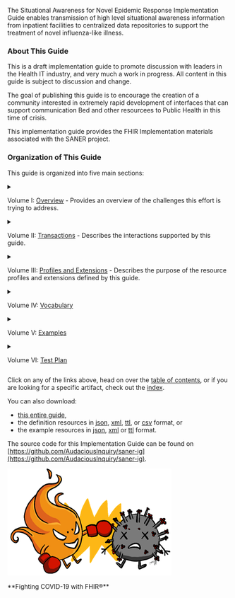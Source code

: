 
The Situational Awareness for Novel Epidemic Response Implementation Guide enables transmission
of high level situational awareness information from inpatient facilities to centralized data repositories
to support the treatment of novel influenza-like illness.


### About This Guide
This is a draft implementation guide to promote discussion with leaders in the Health
IT industry, and very much a work in progress.  All content in this guide is subject
to discussion and change.

The goal of publishing this guide is to encourage the creation of a community interested
in extremely rapid development of interfaces that can support communication Bed and other
resourcees to Public Health in this time of crisis.

This implementation guide provides the FHIR Implementation materials associated with
the SANER project.

### Organization of This Guide
This guide is organized into five main sections:

<details><summary>

Volume I: [Overview](overview.html) - Provides an overview of the challenges this effort is trying to address.
</summary>
   1. [Technology Environment](technology_environment.html) - Describes the technology environment for uninitiated.
   2. [Architecture](architecture.html) - Illustrates the Microservice Architecture
   3. [Security Considerations](security_considerations.html) - Documents security concerns and mitigations
   4. [Use Cases](use_cases.html) - Illustrates key use cases
   5. [Actors and Transactions](actors_and_transactions.html) - Provides an overview of technical components
   6. [Measures used for Reporting](measures.html) - Defines measures used by CDC and FEMA as FHIR Measure resources
</details>

<details><summary>

Volume II: [Transactions](transactions.html) - Describes the interactions supported
by this guide.
</summary>
   1. [Query Measure [PULL-TX]](transaction-1.html)
   2. [Produce Measure [PUSH-TX]](transaction-2.html)
   3. [Communicate Results [REPORT-TX]](transaction-3.html)

</details>
<details><summary>

Volume III: [Profiles and Extensions](profiles.html) - Describes the purpose of the resource profiles and
extensions defined by this guide.
</summary>
<ol>
    <li>Profiles
        <ol>
           {% include list-simple-profiles.xhtml %}
        </ol></li>
    <li>Extensions
        <ol>
           {% include list-simple-extensions.xhtml %}
        </ol>
    </li>
</ol>

</details>

<details><summary>

Volume IV: [Vocabulary](vocabulary.html)
</summary>
<ol>
    <li>Value Sets
        <ol>
           {% include list-simple-valuesets.xhtml %}
        </ol>
    </li>
    <li>Code Systems
        <ol>
           {% include list-simple-codesystems.xhtml %}
        </ol>
    </li>
    <li>Concept Maps
        <ol>
           {% include list-simple-conceptmaps.xhtml %}
        </ol>
    </li>
</ol>
</details>
<details><summary>

Volume V: [Examples](examples.html)
</summary>
<ol>
    <li>Measures
        <ol>
           {% include list-simple-measures.xhtml %}
        </ol>
    </li>
    <li>Locations
        <ol>
           {% include list-simple-locations.xhtml %}
        </ol>
    </li>
    <li>Organizations
        <ol>
             {% include list-simple-organizations.xhtml %}
        </ol>
    </li>
    <li>Measure Reports
        <ol>
           {% include list-simple-measurereports.xhtml %}
        </ol>
    </li>
</ol>
</details>

<details><summary>

Volume VI: [Test Plan](testplan.html)
</summary>
</details>

Click on any of the links above, head on over the [table of contents](toc.html), or
if you are looking for a specific artifact, check out the [index](artifacts.html).

You can also download:

* [this entire guide](full-ig.zip),
* the definition resources in [json](definitions.json.zip), [xml](definitions.xml.zip), [ttl](definitions.ttl.zip), or [csv](csvs.zip) format, or
* the example resources in [json](examples.json.zip), [xml](examples.xml.zip) or [ttl](examples.ttl.zip) format.

The source code for this Implementation Guide can be found on
[https://github.com/AudaciousInquiry/saner-ig](https://github.com/AudaciousInquiry/saner-ig).


![The SANER Project Logo](SANERLogo.png)
<div style='float: clear'/>
**Fighting COVID-19 with FHIR®**

